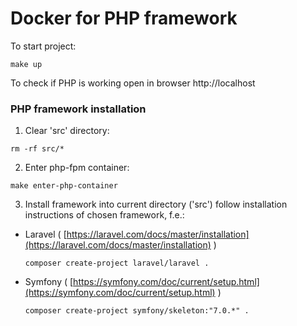# Docker for PHP framework

To start project:
```
make up
```

To check if PHP is working open in browser http://localhost

### PHP framework installation

1) Clear 'src' directory:
```
rm -rf src/*
```

2) Enter php-fpm container:
```
make enter-php-container
```

3) Install framework into current directory ('src') follow installation instructions of chosen framework, f.e.:
- Laravel ( [https://laravel.com/docs/master/installation](https://laravel.com/docs/master/installation) )
  ```
  composer create-project laravel/laravel .
  ```
- Symfony ( [https://symfony.com/doc/current/setup.html](https://symfony.com/doc/current/setup.html) )
  ```
  composer create-project symfony/skeleton:"7.0.*" .
  ```
